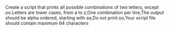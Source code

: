 Create a script that prints all possible combinations of two letters, except oo.Letters are lower cases, from a to z,One combination per line,The output should be alpha ordered, starting with aa,Do not print oo,Your script file should contain maximum 64 characters
